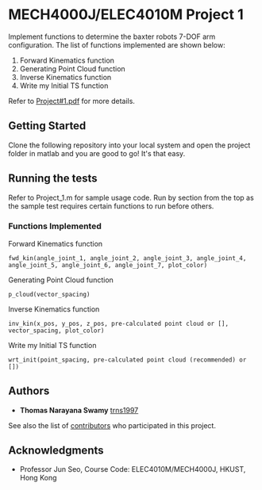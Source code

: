 # MECH4000J/ELEC4010M Project 1
Implement functions to determine the baxter robots 7-DOF arm configuration. The list of functions implemented are shown below:

1. Forward Kinematics function
2. Generating Point Cloud function
3. Inverse Kinematics function
4. Write my Initial TS function

Refer to [Project#1.pdf](https://github.com/trns1997/MECH4000J-ELEC4010M/blob/master/Project%231.pdf) for more details.

## Getting Started
Clone the following repository into your local system and open the project folder in matlab and you are good to go! It's that easy.

## Running the tests
Refer to Project_1.m for sample usage code. Run by section from the top as the sample test requires certain functions to run before others.

### Functions Implemented
Forward Kinematics function
```
fwd_kin(angle_joint_1, angle_joint_2, angle_joint_3, angle_joint_4, angle_joint_5, angle_joint_6, angle_joint_7, plot_color)
```

Generating Point Cloud function
```
p_cloud(vector_spacing)
```

Inverse Kinematics function
```
inv_kin(x_pos, y_pos, z_pos, pre-calculated point cloud or [], vector_spacing, plot_color)
```

Write my Initial TS function
```
wrt_init(point_spacing, pre-calculated point cloud (recommended) or [])
```

## Authors
* **Thomas Narayana Swamy** [trns1997](https://github.com/trns1997)

See also the list of [contributors](https://github.com/trns1997/MECH4000J-ELEC4010M/contributors) who participated in this project.

## Acknowledgments
* Professor Jun Seo, Course Code: ELEC4010M/MECH4000J, HKUST, Hong Kong
